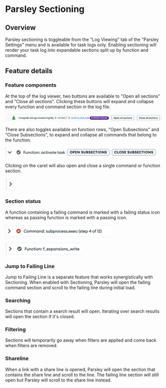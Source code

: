 # Parsley Sectioning

## Overview
Parsley sectioning is toggleable from the "Log Viewing" tab of the "Parsley Settings" menu and is available for task logs only. Enabling sectioning will render your task log into expandable sections split up by function and command.

## Feature details

### Feature components
At the top of the log viewer, two buttons are available to "Open all sections" and "Close all sections". Clicking these buttons will expand and collapse every function and command section in the log file.

![Toggle All Sections](../images/toggle_all_sections.png)

There are also toggles available on function rows, "Open Subsections" and "Close Subsections", to expand and collapse all commands that belong to the function.

![Toggle Subsections](../images/toggle_subsections.png)

Clicking on the caret will also open and close a single command or function section.

![Toggle Single Section](../images/section_toggle.png)

### Section status
A function containing a failing command is marked with a failing status icon whereas as passing function is marked with a passing icon.

![Passing Function](../images/passing_function.png)

![Failing Function](../images/failing_function.png)

### Jump to Failing Line
Jump to Failing Line is a separate feature that works synergistically with Sectioning. When enabled with Sectioning, Parsley will open the failing command section and scroll to the failing line during initial load.

### Searching
Sections that contain a search result will open. Iterating over search results will open the section if it's closed.

### Filtering
Sections will temporarily go away when filters are applied and come back when filters are removed.

### Shareline
When a link with a share line is opened, Parsley will open the section that contains the share line and scroll to the line. The failing line section will still open but Parsley will scroll to the share line instead.